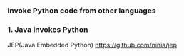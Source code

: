 ### Invoke Python code from other languages

### 1. Java invokes Python
JEP(Java Embedded Python) https://github.com/ninia/jep